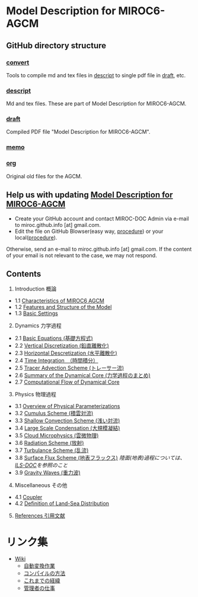 # Model Description for MIROC6-AGCM

## GitHub directory structure

### [convert](./convert)

Tools to compile md and tex files in [descript](./descript) to single pdf file in [draft](./draft), etc.

### [descript](./descript)

Md and tex files. These are part of Model Description for MIROC6-AGCM.

### [draft](./draft)

Compiled PDF file "Model Description for MIROC6-AGCM".

### [memo](./memo)

### [org](./org)

Original old files for the AGCM.

## Help us with updating [Model Description for MIROC6-AGCM](https://github.com/MIROC-DOC/model_description/blob/master/draft/agcm.pdf)

- Create your GitHub account and contact MIROC-DOC Admin via e-mail to miroc.github.info [at] gmail.com.
- Edit the file on GitHub Blowser(easy way, [procedure](https://github.com/MIROC-DOC/model_description/blob/develop/memo/develop.md#%E9%96%8B%E7%99%BA%E3%83%95%E3%83%AD%E3%83%BC%E7%B0%A1%E6%98%93%E7%89%88)) or your local([procedure](https://github.com/MIROC-DOC/model_description/blob/develop/memo/develop.md#%E9%96%8B%E7%99%BA%E3%83%95%E3%83%AD%E3%83%BC%E8%A9%B3%E7%B4%B0%E7%89%88%E6%96%B0%E3%81%97%E3%81%8F%E3%83%95%E3%82%A1%E3%82%A4%E3%83%AB%E3%82%92%E4%BD%9C%E3%82%8B%E5%A0%B4%E5%90%88%E8%A4%87%E6%95%B0%E3%83%95%E3%82%A1%E3%82%A4%E3%83%AB%E3%82%92%E7%B7%A8%E9%9B%86%E3%81%99%E3%82%8B%E5%A0%B4%E5%90%88%E3%81%AA%E3%81%A9)).

Otherwise, send an e-mail to miroc.github.info [at] gmail.com.
If the content of your email is not relevant to the case, we may not respond.

## Contents
1. Introduction 概論
- 1.1 [Characteristics of MIROC6 AGCM](draft/summary.md)
- 1.2 [Features and Structure of the Model](draft/a-intro.md)
- 1.3 [Basic Settings](draft/a.0-setup.md)

2. Dynamics 力学過程
- 2.1  [Basic Equations (基礎方程式)](draft/d.1-basic.tex)
- 2.2  [Vertical Discretization (鉛直離散化)](draft/d.2-vert.tex)
- 2.3  [Horizontal Descretization (水平離散化)](draft/d.3-hori.md)
- 2.4  [Time Integration　（時間積分）](draft/d.4-time.tex)
- 2.5  [Tracer Advection Scheme (トレーサー流)](draft/d.5-tracer.tex)
- 2.6  [Summary of the Dynamical Core (力学過程のまとめ)](draft/d.6-summ.md)
- 2.7  [Computational Flow of Dynamical Core](draft/d.7-routine.md)

3. Physics 物理過程
- 3.1 [Overview of Physical Parameterizations](draft/p-intro.md)
- 3.2 [Cumulus Scheme (積雲対流)](draft/p-cum.md)
- 3.3 [Shallow Convection Scheme (浅い対流)](draft/shallowconv_en.tex)
- 3.4 [Large Scale Condensation (大規模凝結)](draft/Hotta_pmlsc.md)
- 3.5 [Cloud Microphysics (雲微物理)](draft/Hotta_pcldphys.md)
- 3.6 [Radiation Scheme (放射)](draft/p-rad.md)
- 3.7 [Turbulance Scheme (乱流)](draft/p-dif_en.md)
- 3.8 [Surface Flux Scheme (地表フラックス)](draft/p-sfc.md) *陸面(地表)過程については、[ILS-DOC](https://github.com/integrated-land-simulator/model_description)を参照のこと*
- 3.9 [Gravity Waves (重力波)](draft/p-grav.md)

4. Miscellaneous その他
- 4.1 [Coupler](draft/AO-coupler.md)
- 4.2 [Definition of Land-Sea Distribution](draft/Model-Grid.md)

5. [References 引用文献](draft/referenc.tex)


# リンク集
-   [Wiki](../../wiki)
    -   [自動変換作業](../../wiki/自動変換作業)
    -   [コンパイルの方法](../../wiki/コンパイルの方法)
    -   [これまでの経緯](../../wiki/これまでの経緯)
    -   [管理者の仕事](../../wiki/管理者の仕事)
